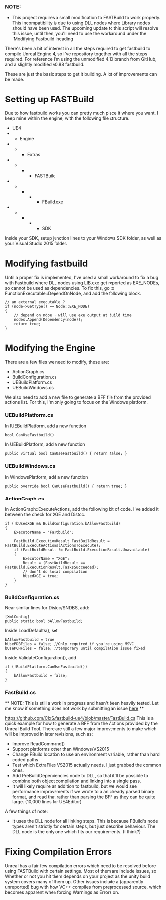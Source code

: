 ### NOTE:
- This project requires a small modification to FASTBuild to work properly. This incompatibility is due to using DLL nodes where Library nodes should have been used. The upcoming update to this script will resolve this issue, until then, you'll need to use the workaround under the 'Modifying Fastbuild' heading

There's been a bit of interest in all the steps required to get fastbuild to compile Unreal Engine 4, so I've repository together with all the steps required. For reference I'm using the unmodified 4.10 branch from GitHub, and a slightly modified v0.88 fastbuild.

These are just the basic steps to get it building. A lot of improvements can be made.

# Setting up FASTBuild

Due to how fastbuild works you can pretty much place it where you want. I keep mine within the engine, with the following file structure.
* UE4
* * Engine
* * * Extras
* * * * FASTBuild
* * * * * FBuild.exe
* * * * * SDK 

Inside your SDK, setup junction lines to your Windows SDK folder, as well as your Visual Studio 2015 folder.

# Modifying fastbuild

Until a proper fix is implemented, I've used a small workaround to fix a bug with Fastbuild where DLL nodes using LIB.exe get reported as EXE_NODEs, so cannot be used as dependencies. To fix this, go to FunctionExecutable::DependOnNode, and add the following block.

```
// an external executable ?
if (node->GetType() == Node::EXE_NODE)
{
	// depend on ndoe - will use exe output at build time
	nodes.Append(Dependency(node));
	return true;
}
```

# Modifying the Engine

There are a few files we need to modify, these are:
- ActionGraph.cs
- BuildConfiguration.cs
- UEBuildPlatform.cs
- UEBuildWindows.cs

We also need to add a new file to generate a BFF file from the provided actions list. For this, I'm only going to focus on the Windows platform.

### UEBuildPlatform.cs

In IUEBuildPlatform, add a new function
```
bool CanUseFastbuild();
```

In UEBuildPlatform, add a new function
```
public virtual bool CanUseFastbuild() { return false; }
```

### UEBuildWindows.cs

In WindowsPlatform, add a new function
```
public override bool CanUseFastbuild() { return true; }
```

### ActionGraph.cs

In ActionGraph::ExecuteActions, add the following bit of code. I've added it between the check for XGE and Distcc.

```
if (!bUsedXGE && BuildConfiguration.bAllowFastbuild)
{
    ExecutorName = "Fastbuild";

    FastBuild.ExecutionResult FastBuildResult = FastBuild.ExecuteActions(ActionsToExecute);
    if (FastBuildResult != FastBuild.ExecutionResult.Unavailable)
    {
        ExecutorName = "XGE";
        Result = (FastBuildResult == FastBuild.ExecutionResult.TasksSucceeded);
        // don't do local compilation
        bUsedXGE = true;
    }
}
```

### BuildConfiguration.cs

Near similar lines for Distcc/SNDBS, add:
```
[XmlConfig]
public static bool bAllowFastbuild;
```

Inside LoadDefaults(), set

```
bAllowFastbuild = true;
bUsePDBFiles = false; //Only required if you're using MSVC
bUsePCHFiles = false; //temporary until compilation issue fixed
```

Inside ValidateConfiguration(), add

```
if (!BuildPlatform.CanUseFastbuild()) 
{
	bAllowFastbuild = false;
}
```

### FastBuild.cs

** NOTE: This is still a work in progress and hasn't been heavily tested. Let me know if something does not work by submitting an issue [here](https://github.com/ClxS/fastbuild-ue4/issues) **

https://github.com/ClxS/fastbuild-ue4/blob/master/FastBuild.cs
This is a quick example for how to generate a BFF from the Actions provided by the Unreal Build Tool. There are still a few major improvements to make which will be improved in later revisions, such as:
- Improve ReadCommand()
- Support platforms other than Windows/VS2015
- Change FBuild location to use an environment variable, rather than hard coded paths
- Test which ExtraFiles VS2015 actually needs. I just grabbed the common ones.
- Add PreBuildDependencies node to DLL, so that it'll be possible to combine both object compilation and linking into a single pass.
- It will likely require an addition to fastbuild, but we would see performance improvements if we wrote to a an already parsed binary format, and read that rather than parsing the BFF as they can be quite large. (10,000 lines for UE4Editor)

A few things of note:
- It uses the DLL node for all linking steps. This is because FBuild's node types aren't strictly for certain steps, but just describe behaviour. The DLL node is the only one which fits our requirements. (I think?)

# Fixing Compilation Errors

Unreal has a fair few compilation errors which need to be resolved before using FASTBuild with certain settings. Most of them are include issues, so Whether or not you hit them depends on your project as the unity build system covers many of them up. 
Other issues include a (apparently unreported) bug with how VC++ compiles from preprocessed source, which becomes apparent when forcing Warnings as Errors on.
